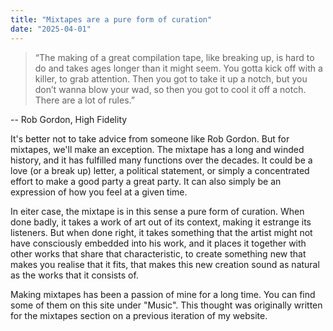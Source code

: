 ```yaml
---
title: "Mixtapes are a pure form of curation"
date: "2025-04-01"
---
```


> “The making of a great compilation tape, like breaking up, is hard to do and takes ages longer than it might seem. You gotta kick off with a killer, to grab attention. Then you got to take it up a notch, but you don’t wanna blow your wad, so then you got to cool it off a notch. There are a lot of rules.”

-- Rob Gordon, High Fidelity

It's better not to take advice from someone like Rob Gordon. But for mixtapes, we'll make an exception. The mixtape has a long and winded history, and it has fulfilled many functions over the decades. It could be a love (or a break up) letter, a political statement, or simply a concentrated effort to make a good party a great party. It can also simply be an expression of how you feel at a given time.

In eiter case, the mixtape is in this sense a pure form of curation. When done badly, it takes a work of art out of its context, making it estrange its listeners. But when done right, it takes something that the artist might not have consciously embedded into his work, and it places it together with other works that share that characteristic, to create something new that makes you realise that it fits, that makes this new creation sound as natural as the works that it consists of.

Making mixtapes has been a passion of mine for a long time. You can find some of them on this site under "Music". This thought was originally written for the mixtapes section on a previous iteration of my website.

